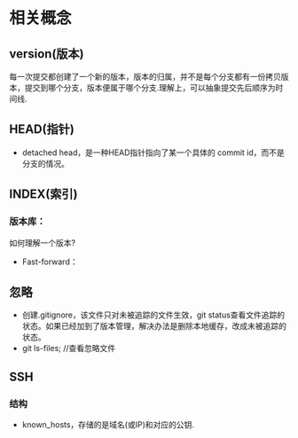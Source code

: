 # 相关概念
## version(版本)
每一次提交都创建了一个新的版本，版本的归属，并不是每个分支都有一份拷贝版本，提交到哪个分支，版本便属于哪个分支.理解上，可以抽象提交先后顺序为时间线.

## HEAD(指针)
- detached head，是一种HEAD指针指向了某一个具体的 commit id，而不是分支的情况。 

## INDEX(索引)
 

### 版本库：
如何理解一个版本?  

- Fast-forward：


## 忽略
- 创建.gitignore，该文件只对未被追踪的文件生效，git status查看文件追踪的状态。如果已经加到了版本管理，解决办法是删除本地缓存，改成未被追踪的状态。
- git ls-files;   //查看忽略文件

## SSH
### 结构
- known_hosts，存储的是域名(或IP)和对应的公钥.